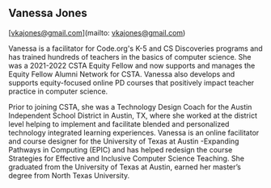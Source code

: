 ## Vanessa Jones

[vkajones@gmail.com](mailto: vkajones@gmail.com)

Vanessa is a facilitator for Code.org's K-5 and CS Discoveries programs and has trained hundreds of teachers in the basics of computer science. She was a 2021-2022 CSTA Equity Fellow and now supports and manages the Equity Fellow Alumni Network for CSTA. Vanessa also develops and supports equity-focused online PD courses that positively impact teacher practice in computer science.
 
Prior to joining CSTA, she was a Technology Design Coach for the Austin Independent School District in Austin, TX, where she worked at the district level helping to implement and facilitate blended and personalized technology integrated learning experiences. Vanessa is an online facilitator and course designer for the University of Texas at Austin -Expanding Pathways in Computing (EPIC) and has helped redesign the course Strategies for Effective and Inclusive Computer Science Teaching. She graduated from the University of Texas at Austin, earned her master’s degree from North Texas University.